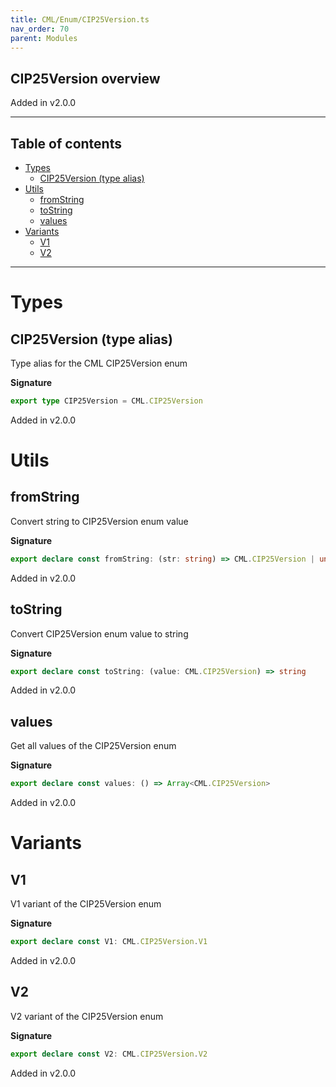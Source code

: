 ```yaml
---
title: CML/Enum/CIP25Version.ts
nav_order: 70
parent: Modules
---
```


## CIP25Version overview

Added in v2.0.0

---

<h2 class="text-delta">Table of contents</h2>

- [Types](#types)
  - [CIP25Version (type alias)](#cip25version-type-alias)
- [Utils](#utils)
  - [fromString](#fromstring)
  - [toString](#tostring)
  - [values](#values)
- [Variants](#variants)
  - [V1](#v1)
  - [V2](#v2)

---

# Types

## CIP25Version (type alias)

Type alias for the CML CIP25Version enum

**Signature**

```ts
export type CIP25Version = CML.CIP25Version
```

Added in v2.0.0

# Utils

## fromString

Convert string to CIP25Version enum value

**Signature**

```ts
export declare const fromString: (str: string) => CML.CIP25Version | undefined
```

Added in v2.0.0

## toString

Convert CIP25Version enum value to string

**Signature**

```ts
export declare const toString: (value: CML.CIP25Version) => string
```

Added in v2.0.0

## values

Get all values of the CIP25Version enum

**Signature**

```ts
export declare const values: () => Array<CML.CIP25Version>
```

Added in v2.0.0

# Variants

## V1

V1 variant of the CIP25Version enum

**Signature**

```ts
export declare const V1: CML.CIP25Version.V1
```

Added in v2.0.0

## V2

V2 variant of the CIP25Version enum

**Signature**

```ts
export declare const V2: CML.CIP25Version.V2
```

Added in v2.0.0
